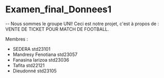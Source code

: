 # Examen_final_Donnees1
--
Nous sommes le groupe UNI!
Ceci est notre projet, c'est à propos de : VENTE DE TICKET POUR MATCH DE FOOTBALL.

Membres :
- SEDERA std23101
- Mandresy Fenotiana std23057
- Fanasina Iarizoa std23036
- Tafita std22121
- Dieudonné std23105
